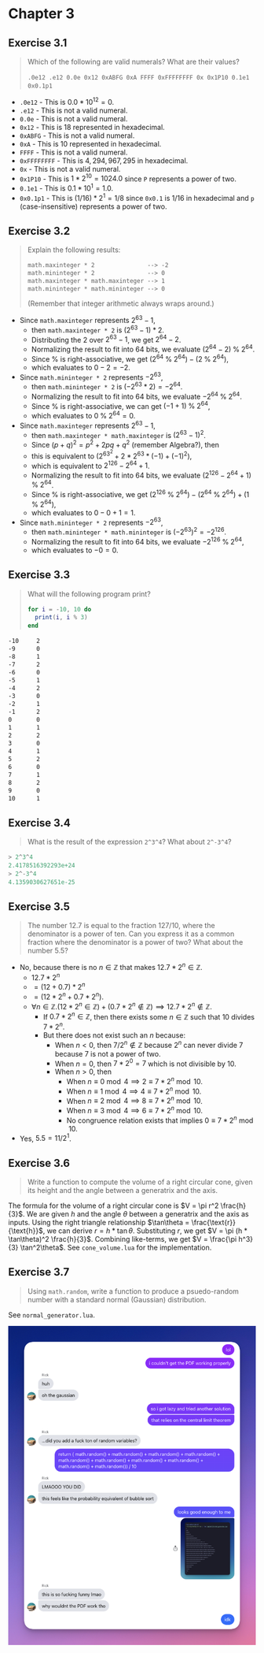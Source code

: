 # Chapter 3

## Exercise 3.1

> Which of the following are valid numerals? What are their values?
>
> ```.0e12 .e12 0.0e 0x12 0xABFG 0xA FFFF 0xFFFFFFFF 0x 0x1P10 0.1e1 0x0.1p1```

- `.0e12` - This is $0.0 * 10^{12} = 0$.
- `.e12` - This is not a valid numeral.
- `0.0e` - This is not a valid numeral.
- `0x12` - This is $18$ represented in hexadecimal.
- `0xABFG` - This is not a valid numeral.
- `0xA` - This is $10$ represented in hexadecimal.
- `FFFF` - This is not a valid numeral.
- `0xFFFFFFFF` - This is $4,294,967,295$ in hexadecimal.
- `0x` - This is not a valid numeral.
- `0x1P10` - This is $1 * 2^{10} = 1024.0$ since `P` represents a power of two.
- `0.1e1` - This is $0.1 * 10^{1} = 1.0$.
- `0x0.1p1` - This is $(1/16) * 2^{1} = 1/8$ since `0x0.1` is $1/16$ in hexadecimal and `p` (case-insensitive) represents a power of two.

## Exercise 3.2

> Explain the following results:
>
> ```
> math.maxinteger * 2               --> -2
> math.mininteger * 2               --> 0
> math.maxinteger * math.maxinteger --> 1
> math.mininteger * math.mininteger --> 0
> ```
>
> (Remember that integer arithmetic always wraps around.)

- Since `math.maxinteger` represents $2^{63} - 1$,
    - then `math.maxinteger * 2` is $(2^{63} - 1) * 2$.
    - Distributing the $2$ over $2^{63} - 1$, we get $2^{64} - 2$.
    - Normalizing the result to fit into 64 bits, we evaluate $(2^{64} - 2) \mathbin{\%} 2^{64}$.
    - Since $\mathbin{\%}$ is right-associative, we get $(2^{64} \mathbin{\%} 2^{64}) - (2 \mathbin{\%} 2^{64})$,
    - which evaluates to $0 - 2 = -2$.
- Since `math.mininteger * 2` represents $-2^{63}$,
    - then `math.mininteger * 2` is $(-2^{63} * 2) = -2^{64}$.
    - Normalizing the result to fit into 64 bits, we evaluate $-2^{64} \mathbin{\%} 2^{64}$.
    - Since $\mathbin{\%}$ is right-associative, we can get $(-1 + 1) \mathbin{\%} 2^{64}$,
    - which evaluates to $0 \mathbin{\%} 2^{64} = 0$.
- Since `math.maxinteger` represents $2^{63} - 1$,
    - then `math.maxinteger * math.maxinteger` is $(2^{63} - 1)^2$.
    - Since $(p + q)^2 = p^2 + 2pq + q^2$ (remember Algebra?), then
    - this is equivalent to $(2^{{63}^2} + 2*2^{63}*(-1) + (-1)^2)$,
    - which is equivalent to $2^{126} - 2^{64} + 1$.
    - Normalizing the result to fit into 64 bits, we evaluate $(2^{126} - 2^{64} + 1) \mathbin{\%} 2^{64}$.
    - Since $\mathbin{\%}$ is right-associative, we get $(2^{126} \mathbin{\%} 2^{64}) - (2^{64} \mathbin{\%} 2^{64}) + (1 \mathbin{\%} 2^{64})$,
    - which evaluates to $0 - 0 + 1 = 1$.
- Since `math.mininteger * 2` represents $-2^{63}$,
    - then `math.mininteger * math.mininteger` is $(-2^{63})^2 = -2^{126}$.
    - Normalizing the result to fit into 64 bits, we evaluate $-2^{126} \mathbin{\%} 2^{64}$,
    - which evaluates to $-0 = 0$.

## Exercise 3.3

> What will the following program print?
>
> ```lua
> for i = -10, 10 do
>   print(i, i % 3)
> end
> ```

```
-10     2
-9      0
-8      1
-7      2
-6      0
-5      1
-4      2
-3      0
-2      1
-1      2
0       0
1       1
2       2
3       0
4       1
5       2
6       0
7       1
8       2
9       0
10      1
```

## Exercise 3.4

> What is the result of the expression `2^3^4`? What about `2^-3^4`?

```lua
> 2^3^4
2.4178516392293e+24
> 2^-3^4
4.1359030627651e-25
```

## Exercise 3.5

> The number $12.7$ is equal to the fraction $127/10$, where the denominator is a power of ten. Can you express it as a common fraction where the denominator is a power of two? What about the number $5.5$?

- No, because there is no $n \in \mathbb{Z}$ that makes $12.7 * 2^n \in \mathbb{Z}$.
    - $12.7 * 2^n$
    - $= (12 + 0.7) * 2^n$
    - $= (12 * 2^n + 0.7 * 2^n)$.
    - $\forall n \in \mathbb{Z}. (12 * 2^n \in \mathbb{Z}) + (0.7 * 2^n \notin \mathbb{Z}) \implies 12.7 * 2^n \notin \mathbb{Z}$.
        - If $0.7 * 2^n \in \mathbb{Z}$, then there exists some $n \in \mathbb{Z}$ such that $10$ divides $7 * 2^n$.
        - But there does not exist such an $n$ because:
            - When $n < 0$, then $7 / 2^n \notin \mathbb{Z}$ because $2^n$ can never divide $7$ because $7$ is not a power of two.
            - When $n = 0$, then $7 * 2^0 = 7$ which is not divisible by 10. 
            - When $n > 0$, then
                - When $n \equiv 0 \bmod 4 \implies 2 \equiv 7 * 2^n \bmod 10$.
                - When $n \equiv 1 \bmod 4 \implies 4 \equiv 7 * 2^n \bmod 10$.
                - When $n \equiv 2 \bmod 4 \implies 8 \equiv 7 * 2^n \bmod 10$.
                - When $n \equiv 3 \bmod 4 \implies 6 \equiv 7 * 2^n \bmod 10$.
                - No congruence relation exists that implies $0 \equiv 7 * 2^n \bmod 10$.
- Yes, $5.5 = 11/2^1$.

## Exercise 3.6

> Write a function to compute the volume of a right circular cone, given its height and the angle between a generatrix and the axis.

The formula for the volume of a right circular cone is $V = \pi r^2 \frac{h}{3}$. We are given $h$ and the angle $\theta$ between a generatrix and the axis as inputs. Using the right triangle relationship $\tan\theta = \frac{\text{r}}{\text{h}}$, we can derive $r = h * \tan\theta$. Substituting $r$, we get $V = \pi (h * \tan\theta)^2 \frac{h}{3}$. Combining like-terms, we get $V = \frac{\pi h^3}{3} \tan^2\theta$. See `cone_volume.lua` for the implementation.

## Exercise 3.7

> Using `math.random`, write a function to produce a psuedo-random number with a standard normal (Gaussian) distribution.

See `normal_generator.lua`.

![central limit theorem](./lol.png)
